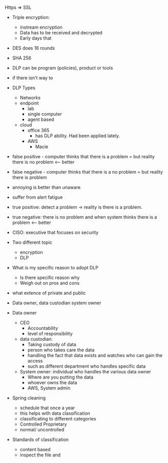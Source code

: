 Https => SSL

- Triple encryption: 
    - instream encryption
    - Data has to be received and decrypted
    - Early days that 
- DES does 16 rounds
- SHA 256 
- DLP can be program (policies), product or tools
- if there isn't way to 
- DLP Types
    - Networks
    - endpoint
        - lab
        - single computer
        - agent based
    - cloud
        - office 365
            - has DLP ability. Had been applied lately.
        - AWS
            - Macie
- false positive - computer thinks that there is a problem = but reality there is no problem <-- better
- false negative - computer thinks that there is a no problem = but reality there is problem

- annoying is better than unaware

- suffer from alert fatigue

- true positive: detect a problem -> reality is there is a problem.
- true negative: there is no problem and when system thinks there is a problem <-- better
- CISO: executive that focuses on security
- Two different topic
    - encryption
    - DLP
- What is my specific reason to adopt DLP
    - Is there specific reason why
    - Weigh out on pros and cons
- what extence of private and public
- Data owner, data custodian system owner 
- Data owner
    - CEO 
        - Accountability
        - level of responsibility
    - data custodian:
        - Taking custody of data
        - person who takes care the data 
        - handling the fact that data exists and watches who can gain the access
        - such as different department who handles specific data 
    - System owner: individual who handles the various data owner
        - Where are you putting the data
        - whoever owns the data 
        - AWS, System admin
- Spring cleaning
    - schedule that once a year
    - this helps with data classification
    - classificating to different categories
    - Controlled Proprietary
    - normal/ uncontrolled
- Standards of classification
    - content based
    - inspect the file and 